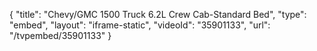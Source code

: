 {
    "title": "Chevy\/GMC 1500 Truck 6.2L Crew Cab-Standard Bed",
    "type": "embed",
    "layout": "iframe-static",
    "videoId": "35901133",
    "url": "\/tvpembed\/35901133"
}